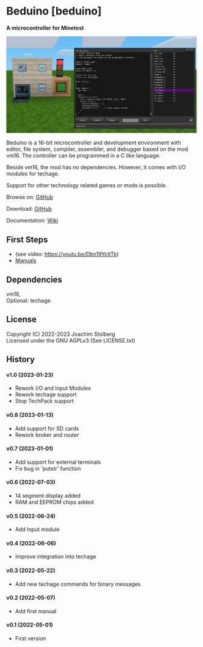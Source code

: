 # Beduino [beduino]

**A microcontroller for Minetest**

![screenshot](https://github.com/joe7575/beduino/blob/main/screenshot.png)

Beduino is a 16-bit microcontroller and development environment with
editor, file system, compiler, assembler, and debugger based on the mod vm16. 
The controller can be programmed in a C like language.

Beside vm16, the mod has no dependencies. However, it comes with I/O modules for techage.

Support for other technology related games or mods is possible.

Browse on: [GitHub](https://github.com/joe7575/beduino)

Download: [GitHub](https://github.com/joe7575/beduino/archive/master.zip)

Documentation: [Wiki](https://github.com/joe7575/beduino/wiki)


## First Steps

- (see video:  https://youtu.be/Dbn19YcltTk)
- [Manuals](https://github.com/joe7575/beduino/wiki)

## Dependencies

vm16,  
Optional: techage


## License

Copyright (C) 2022-2023 Joachim Stolberg  
Licensed under the GNU AGPLv3 (See LICENSE.txt)


## History

#### v1.0 (2023-01-23)

- Rework I/O and Input Modules
- Rework techage support
- Stop TechPack support

#### v0.8 (2023-01-13)

- Add support for SD cards
- Rework broker and router

#### v0.7 (2023-01-01)

- Add support for external terminals
- Fix bug in 'putstr' function

#### v0.6 (2022-07-03)

- 14 segment display added
- RAM and EEPROM chips added

#### v0.5 (2022-06-24)

- Add Input module

#### v0.4 (2022-06-06)

- Improve integration into techage

#### v0.3 (2022-05-22)

- Add new techage commands for binary messages

#### v0.2 (2022-05-07)

- Add first manual

#### v0.1 (2022-05-01)

- First version



